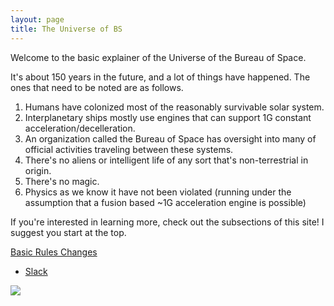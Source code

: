```yaml
---
layout: page
title: The Universe of BS
---
```


Welcome to the basic explainer of the Universe of the Bureau of Space.

It's about 150 years in the future, and a lot of things have happened.  The ones that need to be noted are as follows.
1. Humans have colonized most of the reasonably survivable solar system.
2. Interplanetary ships mostly use engines that can support 1G constant acceleration/decelleration.
3. An organization called the Bureau of Space has oversight into many of official activities traveling between these systems.
4. There's no aliens or intelligent life of any sort that's non-terrestrial in origin.
5. There's no magic.
6. Physics as we know it have not been violated (running under the assumption that a fusion based ~1G acceleration engine is possible)

If you're interested in learning more, check out the subsections of this site!  I suggest you start at the top.

[Basic Rules Changes](basics)

* [Slack](https://dndkc.slack.com)

[![](/images/orbital.jpg)](/images/orbital.jpg)
